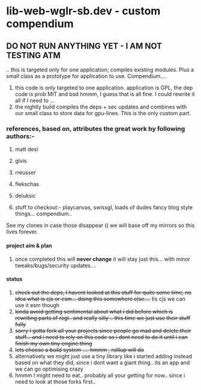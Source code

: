 # lib-web-wglr-sb.dev - custom compendium
## DO NOT RUN ANYTHING YET - I AM NOT TESTING ATM
.. this is targeted only for one application; compiles existing modules. Plus a small class as a prototype for application to use. Compendium....

1) this code is only targeted to one application. application is GPL, the dep code is prob MIT and bsd hmmm, I guess that is all fine. I could rewrite it all if I need to ... 
2) the nightly build compiles the deps + sec updates and combines with our small class to store data for gpu-lines. This is the only custom part. 



### references, based on, attributes the great work by following authors:-

1) matt desl
2) glvis
3) rreusser
4) flekschas
5) deluksic

6) stuff to checkout:- playcanvas, swissgl, loads of dudes fancy blog style things... compendium.. 

See my clones in case those disappear (( we will base off my mirrors so this lives forever.

#### project aim & plan
1) once completed this will **never change** it will stay just this... with minor tweaks/bugs/security updates....

#### status

1) ~~check out the deps, I havent looked at this stuff for quite some time, no idea what is cjs or esm... doing this somewhere else....~~ tis cjs we can use it esm though
2) ~~kinda avoid getting sentimental about what i did before which is rewriting parts of regl.. and really silly .. this time we just use their stuff fully~~
3) ~~sorry I gotta fork all your projects since people go mad and delete their stuff...  and i need to rely on this code so i dont need to do it until i can finish my own tiny engine thing~~
4) ~~lets choose a build system .... hmmm , rolllup will do~~
5) alternatively we might just use a tiny library like i started adding instead based on what they did, since i dont want a giant thing.. its an app and we can go optimising crazy
6) hmmm I might need to eat.. probably all your getting for now.. since i need to look at those forks first.. 
